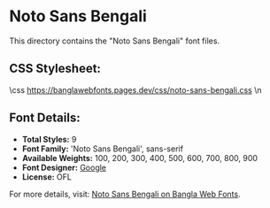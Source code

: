 # Noto Sans Bengali

This directory contains the "Noto Sans Bengali" font files.

## CSS Stylesheet:

\css
https://banglawebfonts.pages.dev/css/noto-sans-bengali.css
\n
## Font Details:
- **Total Styles:** 9
- **Font Family:** 'Noto Sans Bengali', sans-serif
- **Available Weights:** 100, 200, 300, 400, 500, 600, 700, 800, 900
- **Font Designer:** [Google](https://fonts.google.com/)
- **License:** OFL

For more details, visit: [Noto Sans Bengali on Bangla Web Fonts](https://banglawebfonts.pages.dev/noto-sans-bengali/#about).